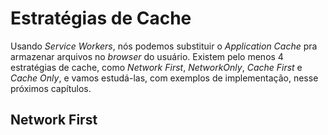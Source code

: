 # Estratégias de Cache

Usando _Service Workers_, nós podemos substituir o _Application Cache_ pra armazenar arquivos no _browser_ do usuário. Existem pelo menos 4 estratégias de cache, como _Network First_, _NetworkOnly_, _Cache First_ e _Cache Only_, e vamos estudá-las, com exemplos de implementação, nesse próximos capítulos.

## Network First



